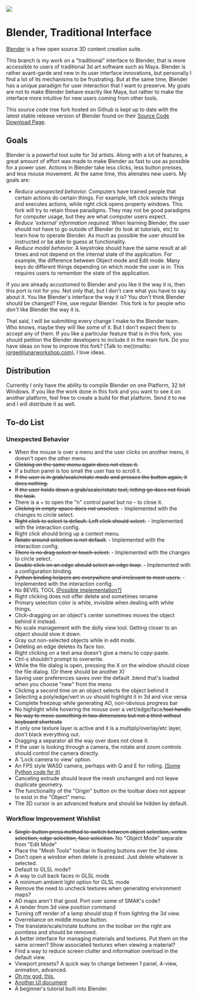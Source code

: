 ![](http://download.blender.org/institute/logos/blenderlogo.png)

Blender, Traditional Interface
==============================

[Blender](http://blender.org) is a free open source 3D content creation suite.

This branch is my work on a "traditional" interface to Blender, that is more accessible
to users of traditional 3d art software such as Maya. Blender is rather avant-garde
and new in its user interface innovations, but personally I find a lot of its
mechanisms to be frustrating. But at the same time, Blender has a unique paradigm for
user interaction that I want to preserve. My goals are not to make Blender behave exactly
like Maya, but rather to make the interface more intuitive for new users coming from
other tools.

This source code tree fork hosted on Github is kept up to
date with the latest stable release version of Blender found on their [Source Code Download Page](http://www.blender.org/download/source-code/).

Goals
-----

Blender is a powerful tool suite for 3d artists. Along with a lot of features, a great
amount of effort was made to make Blender as fast to use as possible for a power user.
Actions in Blender take less clicks, less button presses, and less mouse movement. At
the same time, this alienates new users. My goals are:

* *Reduce unexpected behavior.* Computers have trained people that certain actions do certain things. For example, left click selects things and executes actions, while right click opens property windows. This fork will try to retain those paradigms. They may not be good paradigms for computer usage, but they are what computer users expect.
* *Reduce 'external' information required.* When learning Blender, the user should not have to go outside of Blender (to look at tutorials, etc) to learn how to operate Blender. As much as possible the user should be instructed or be able to guess at functionality.
* *Reduce modal behavior.* A keystroke should have the same result at all times and not depend on the internal state of the application. For example, the difference between Object mode and Edit mode. Many keys do different things depending on which mode the user is in. This requires users to remember the state of the application.

If you are already accustomed to Blender and you like it the way it is, then this port
is not for you. Not only that, but I don't care what you have to say about it. You like
Blender's interface the way it is? You don't think Blender should be changed? Fine, use
regular Blender. This fork is for people who _don't_ like Blender the way it is.

That said, I will be submitting every change I make to the Blender team. Who knows, maybe they will
like some of it. But I don't expect them to accept any of them. If you like a particular
feature that is in this fork, you should petition the Blender developers to include it
in the main fork. Do you have ideas on how to improve this fork? [Talk to me](mailto: jorge@lunarworkshop.com), I love ideas.

Distribution
------------

Currently I only have the ability to compile Blender on one Platform, 32 bit Windows.
If you like the work done in this fork and you want to see it on another platform,
feel free to create a build for that platform. Send it to me and I will distribute it
as well.

To-do List
----------

### Unexpected Behavior

* When the mouse is over a menu and the user clicks on another menu, it doesn't open the other menu.
* ~~Clicking on the same menu again does not close it.~~
* If a button panel is too small the user has to scroll it.
* ~~If the user is in grab/scale/rotate mode and presses the button again, it does nothing.~~
* ~~If the user holds down a grab/scale/rotate tool, letting go does not finish the task.~~
* There is a + to open the "n" control panel but no - to close it.
* ~~Clicking in empty space does not unselect.~~ - Implemented with the changes to circle select.
* ~~Right click to select is default. Left click should select.~~ - Implemented with the interaction config.
* Right click should bring up a context menu.
* ~~Rotate around selection is not default.~~ - Implemented with the interaction config.
* ~~There is no drag select or touch select.~~ - Implemented with the changes to circle select.
* ~~Double click on an edge should select an edge loop.~~ - Implemented with a configuration binding.
* ~~Python binding helpers are everywhere and irrelevant to most users.~~ - Implemented with the interaction config.
* No BEVEL TOOL [(Possible implementation?)](http://wiki.blender.org/index.php/Extensions:2.6/Py/Scripts/Modeling/Bevel)
* Right clicking does not offer delete and sometimes rename
* Primary selection color is white, invisible when dealing with white things.
* Click-dragging on an object's center sometimes moves the object behind it instead.
* No scale management with the dolly view tool. Getting closer to an object should slow it down.
* Gray out non-selected objects while in edit mode.
* Deleting an edge deletes its face too.
* Right clicking on a text area doesn't give a menu to copy-paste.
* Ctrl-s shouldn't prompt to overwrite.
* While the file dialog is open, pressing the X on the window should close the file dialog. (Or there should be another X)
* Saving user preferences saves over the default .blend that's loaded when you choose "new" from the menu
* Clicking a second time on an object selects the object behind it
* Selecting a poly/edge/vert in uv should highlight it in 3d and vice versa
* Complete freezeup while generating AO, non-obvious progress bar
* No highlight while hovering the mouse over a vert/edge/face/~~tool handle~~
* ~~No way to move something in two dimensions but not a third without keyboard shortcuts~~
* If only one texture layer is active and it is a multiply/overlay/etc layer, don't black everything out.
* Dragging a separator all the way over does not close it.
* If the user is looking through a camera, the rotate and zoom controls should control the camera directly.
* A 'Lock camera to view' option.
* An FPS style WASD camera, perhaps with Q and E for rolling. [(Some Python code for it)](http://www.mail-archive.com/bf-committers@blender.org/msg06611.html)
* Canceling extrude should leave the mesh unchanged and not leave duplicate geometry.
* The functionality of the "Origin" button on the toolbar does not appear to exist in the "Object" menu.
* The 3D cursor is an advanced feature and should be hidden by default.

### Workflow Improvement Wishlist

* ~~Single-button press method to switch between object selection, vertex selection, edge selection, face selection.~~ No "Object Mode" separate from "Edit Mode"
* Place the "Mesh Tools" toolbar in floating buttons over the 3d view.
* Don't open a window when delete is pressed. Just delete whatever is selected.
* Default to GLSL mode?
* A way to cull back faces in GLSL mode
* A minimum ambient light option for GLSL mode
* Remove the need to uncheck textures when generating environment maps?
* AO maps aren't that good. Port over some of SMAK's code?
* A render from 3d view position command
* Turning off render of a lamp should stop if from lighting the 3d view.
* Overreliance on middle mouse button.
* The translate/scale/rotate buttons on the toolbar on the right are pointless and should be removed.
* A better interface for managing materials and textures. Put them on the same screen? Show associated textures when viewing a material?
* Find a way to reduce screen clutter and information overload in the default view.
* Viewport presets? A quick way to change between 1 panel, 4-view, animation, advanced.
* [Oh my god, this.](http://billrey.blogspot.com/2011/10/cleaning-up-blender-ui.html)
* [Another UI document](http://dl.dropbox.com/u/17486466/BlenderUI.pdf)
* A beginner's tutorial built into Blender.

